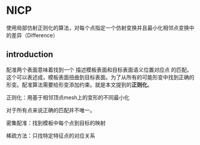 # NICP

使用局部仿射正则化的算法，对每个点指定一个仿射变换并且最小化相邻点变换中的差异（Difference）



## introduction

配准两个表面意味着找到一个 描述模板表面和目标表面语义位置对应点 的匹配。这个可以表述成，模板表面扭曲到目标表面。为了从所有的可能形变中找到正确的形变。配准算法需要给形变添加约束。就是本文提到的**正则化**。

正则化：用基于相邻顶点mesh上的变形的不同最小化

对于所有点来说正确的匹配并不唯一。

密集配准：找到模板中每个点到目标的映射

稀疏方法：只找特定特征点的对应关系

